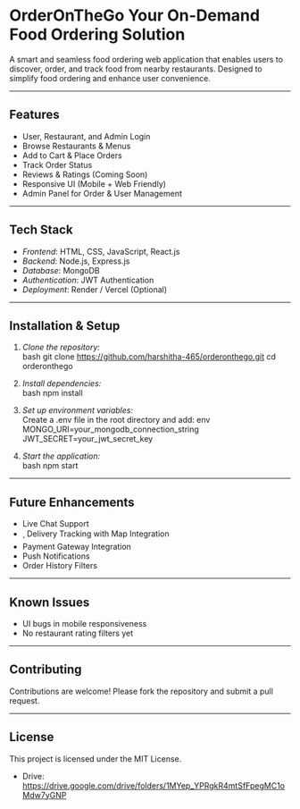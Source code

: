 #  OrderOnTheGo  Your On-Demand Food Ordering Solution

A smart and seamless food ordering web application that enables users to discover, order, and track food from nearby restaurants. Designed to simplify food ordering and enhance user convenience.

---

##  Features

-  User, Restaurant, and Admin Login
-  Browse Restaurants & Menus
-  Add to Cart & Place Orders
-  Track Order Status
- Reviews & Ratings (Coming Soon)
- Responsive UI (Mobile + Web Friendly)
-  Admin Panel for Order & User Management

---

## Tech Stack

- *Frontend*: HTML, CSS, JavaScript, React.js
- *Backend*: Node.js, Express.js
- *Database*: MongoDB
- *Authentication*: JWT Authentication
- *Deployment*: Render / Vercel (Optional)

---

## Installation & Setup

1. *Clone the repository:*  
   bash
   git clone https://github.com/harshitha-465/orderonthego.git
   cd orderonthego
   

2. *Install dependencies:*  
   bash
   npm install
   

3. *Set up environment variables:*  
   Create a .env file in the root directory and add:
   env
   MONGO_URI=your_mongodb_connection_string
   JWT_SECRET=your_jwt_secret_key
   

4. *Start the application:*  
   bash
   npm start
   

---

## Future Enhancements

-  Live Chat Support
- ¸ Delivery Tracking with Map Integration
-  Payment Gateway Integration
-  Push Notifications
-  Order History Filters

---

##  Known Issues

- UI bugs in mobile responsiveness
- No restaurant rating filters yet

---

##  Contributing

Contributions are welcome! Please fork the repository and submit a pull request.

---

##  License

This project is licensed under the MIT License.

-  Drive: 
https://drive.google.com/drive/folders/1MYep_YPRgkR4mtSfFpegMC1oMdw7yGNP
